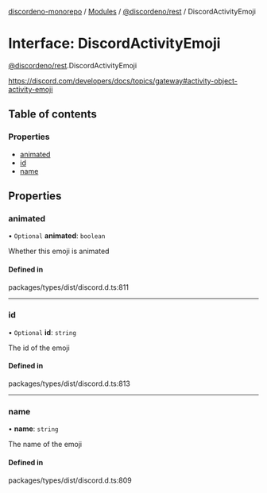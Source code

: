 [discordeno-monorepo](../README.md) / [Modules](../modules.md) / [@discordeno/rest](../modules/discordeno_rest.md) / DiscordActivityEmoji

# Interface: DiscordActivityEmoji

[@discordeno/rest](../modules/discordeno_rest.md).DiscordActivityEmoji

https://discord.com/developers/docs/topics/gateway#activity-object-activity-emoji

## Table of contents

### Properties

- [animated](discordeno_rest.DiscordActivityEmoji.md#animated)
- [id](discordeno_rest.DiscordActivityEmoji.md#id)
- [name](discordeno_rest.DiscordActivityEmoji.md#name)

## Properties

### animated

• `Optional` **animated**: `boolean`

Whether this emoji is animated

#### Defined in

packages/types/dist/discord.d.ts:811

---

### id

• `Optional` **id**: `string`

The id of the emoji

#### Defined in

packages/types/dist/discord.d.ts:813

---

### name

• **name**: `string`

The name of the emoji

#### Defined in

packages/types/dist/discord.d.ts:809
